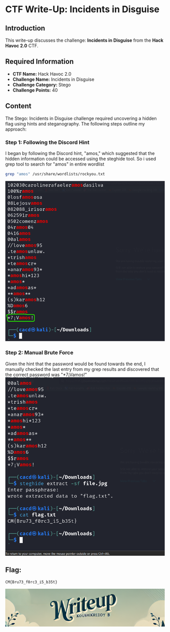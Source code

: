 # CTF Write-Up: Incidents in Disguise

## Introduction

This write-up discusses the challenge: **Incidents in Disguise** from the **Hack Havoc 2.0** CTF.

## Required Information

- **CTF Name:** Hack Havoc 2.0
- **Challenge Name:** Incidents in Disguise
- **Challenge Category:** Stego
- **Challenge Points:** 40

## Content
The Stego: Incidents in Disguise challenge required uncovering a hidden flag using hints and steganography. The following steps outline my approach:

### Step 1: Following the Discord Hint
I began by following the Discord hint, "amos," which suggested that the hidden information could be accessed using the steghide tool. So i used grep tool to search for "amos" in entire wordlist
```bash
grep "amos" /usr/share/wordlists/rockyou.txt
```
![](src\images\7.png)

### Step 2: Manual Brute Force
Given the hint that the password would be found towards the end, I manually checked the last entry from my grep results and discovered that the correct password was "*7¡Vamos!"
![](src\images\8.png)

## Flag: 
    CM{Bru73_f0rc3_i5_b35t}                 


![CTF Writeup by KoushikReddyB](src\images\Credits.png)